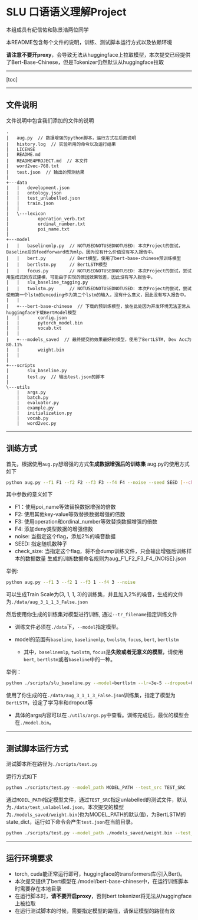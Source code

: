 # SLU 口语语义理解Project
本组成员有纪信佑和陈景浩两位同学

本README包含每个文件的说明，训练、测试脚本运行方式以及依赖环境

**请注意不要开proxy**，会导致无法从huggingface上拉取模型，本次提交已经提供了Bert-Base-Chinese，但是Tokenizer仍然默认从huggingface拉取

---
[toc]

---
## 文件说明
文件说明中包含我们添加的文件的说明

```
.
|   aug.py  // 数据增强的python脚本，运行方式在后面说明
|   history.log  // 实验所用的命令以及运行结果
|   LICENSE
|   README.md
|   README4PROJECT.md  // 本文件
|   word2vec-768.txt
|   test.json  // 输出的预测结果
|
+---data
|   |   development.json
|   |   ontology.json
|   |   test_unlabelled.json
|   |   train.json
|   |
|   \---lexicon
|           operation_verb.txt
|           ordinal_number.txt
|           poi_name.txt
|
+---model
|   |   baselinemlp.py  // NOTUSEDNOTUSEDNOTUSED: 本次Project的尝试，Baseline后的feedforward改为mlp，因为没有什么价值没有写入报告中。
|   |   bert.py         // Bert模型，使用了bert-base-chinese预训练模型
|   |   bertlstm.py     // BertLSTM模型
|   |   focus.py        // NOTUSEDNOTUSEDNOTUSED: 本次Project的尝试，尝试用生成式的方式建模，可能由于实现的原因效果较差，因此没有写入报告中。
|   |   slu_baseline_tagging.py
|   |   twolstm.py      // NOTUSEDNOTUSEDNOTUSED: 本次Project的尝试，尝试使用第一个lstm的encoding作为第二个lstm的输入，没有什么意义，因此没有写入报告中。
|   |
|   +---bert-base-chinese  // 下载的预训练模型，放在此处因为开发环境无法正常从huggingface下载BertModel模型
|   |       config.json
|   |       pytorch_model.bin
|   |       vocab.txt
|   |
|   +---models_saved  // 最终提交的效果最好的模型，使用了BertLSTM, Dev Acc为80.11%
|   |       weight.bin
|   |
|
+---scripts
|       slu_baseline.py
|       test.py  // 输出test.json的脚本
|
\---utils
    |   args.py
    |   batch.py
    |   evaluator.py
    |   example.py
    |   initialization.py
    |   vocab.py
    |   word2vec.py
```
---
## 训练方式
首先，根据使用`aug.py`想增强的方式**生成数据增强后的训练集**
aug.py的使用方式如下
```sh
python aug.py --f1 F1 --f2 F2 --f3 F3 --f4 F4 --noise --seed SEED [--check_size]
```
其中参数的意义如下
* F1：使用poi_name等效替换数据增强的倍数
* F2: 使用其他key-value等效替换数据增强的倍数
* F3: 使用operation和ordinal_number等效替换数据增强的倍数
* F4: 添加deny类型数据的增强倍数
* noise: 当指定这个flag，添加2%的噪音数据
* SEED: 指定随机数种子
* check_size: 当指定这个flag，将不会dump训练文件，只会输出增强后训练样本的数据数量
生成的训练数据命名规则为aug_F1_F2_F3_F4_{NOISE}.json

举例:

```sh
python aug.py --f1 3 --f2 1 --f3 1 --f4 3 --noise
```

可以生成Train Scale为(3, 1, 1, 3)的训练集，并且加入2%的噪音，生成的文件为`./data/aug_3_1_1_3_False.json`

然后使用你生成的训练集对模型进行训练, 通过`--tr_filename`指定训练文件

* 训练文件必须在`./data`下，`--model`指定模型。

* model的范围有`baseline`, `baselinemlp`, `twolstm`, `focus`, `bert`, `bertlstm`
    * 其中，`baselinemlp`, `twolstm`, `focus`是**失败或者无意义的模型**，请使用`bert`, `bertlstm`或者`baseline`中的一种。

举例：

```sh
python ./scripts/slu_baseline.py --model=bertlstm --lr=3e-5 --dropout=0.2 --tr_filename=aug_3_1_1_3_False.json --batch_size=64
```

使用了你生成的在`./data/aug_3_1_1_3_False.json`训练集，指定了模型为`BertLSTM`，设定了学习率和dropout等
* 具体的args内容可以在`./utils/args.py`中查看。训练完成后，最优的模型会在`./model.bin`。
---
## 测试脚本运行方式
测试脚本所在路径为`./scripts/test.py`

运行方式如下
```sh
python ./scripts/test.py --model_path MODEL_PATH --test_src TEST_SRC
```

通过`MODEL_PATH`指定模型文件，通过`TEST_SRC`指定unlabelled的测试文件，默认为`./data/test_unlabelled.json`，本次提交的模型为`./models_saved/weight.bin`(也为MODEL_PATH的默认值)，为BertLSTM的state_dict，运行如下命令会产生`test.json`在当前目录。

```sh
python ./scripts/test.py --model_path ./models_saved/weight.bin --test_src ./data/test_unlabelled.json
```
---
## 运行环境要求
* torch, cuda能正常运行即可，huggingface的transformers库(引入Bert)。
* 本次提交提供了bert模型在./model/bert-base-chinese中，在运行训练脚本时需要存在本地目录
* 在运行脚本时，**请不要开启proxy**，否则bert tokenizer将无法从huggingface上被拉取
* 在运行测试脚本的时候，需要指定模型的路径，请保证模型的路径有效
